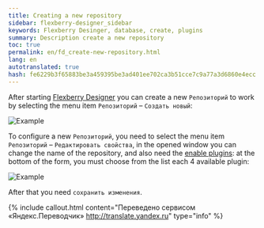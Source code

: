 ```yaml
---
title: Creating a new repository
sidebar: flexberry-designer_sidebar
keywords: Flexberry Desinger, database, create, plugins
summary: Description create a new repository
toc: true
permalink: en/fd_create-new-repository.html
lang: en
autotranslated: true
hash: fe6229b3f65883be3a459395be3ad401ee702ca3b51cce7c9a77a3d6860e4ecc
---
```


After starting [Flexberry Designer](fd_flexberry-designer.html) you can create a new `Репозиторий` to work by selecting the menu item `Репозиторий` – `Создать новый`:

![Example](/images/pages/products/flexberry-designer/about/create-new-repository.png)

To configure a new `Репозиторий`, you need to select the menu item `Репозиторий` – `Редактировать свойства`, in the opened window you can change the name of the repository, and also need the [enable plugins](fd_flexberry-plugins.html): at the bottom of the form, you must choose from the list each 4 available plugin:

![Example](/images/pages/products/flexberry-designer/about/edit-repository-properties.png)

After that you need `сохранить изменения`.



{% include callout.html content="Переведено сервисом «Яндекс.Переводчик» <http://translate.yandex.ru>" type="info" %}